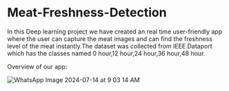 # Meat-Freshness-Detection
In this Deep learning project we have created an real time user-friendly app where the user can capture the meat images and can find the freshness level of the meat instantly.The dataset was collected from IEEE Dataport which has the classes named 0 hour,12 hour,24 hour,36 hour,48 hour.

Overview of our app:

![WhatsApp Image 2024-07-14 at 9 03 14 AM](https://github.com/user-attachments/assets/a5e9dbf1-65e3-4b02-814d-9b9b607041e9)

